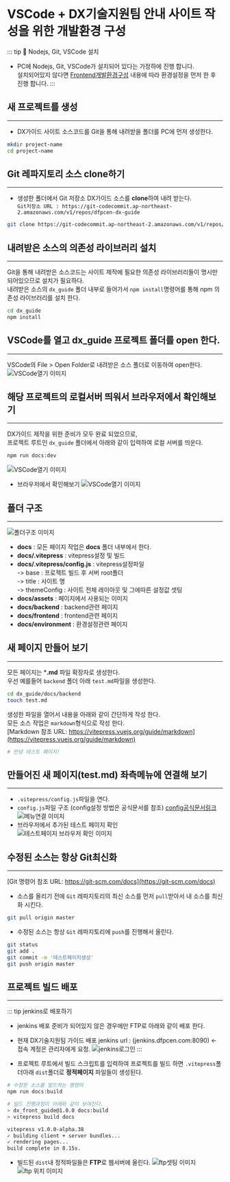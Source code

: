 # VSCode + DX기술지원팀 안내 사이트 작성을 위한 개발환경 구성

::: tip :bell: Nodejs, Git, VSCode 설치
* PC에 Nodejs, Git, VSCode가 설치되어 있다는 가정하에 진행 합니다.  
설치되어있지 않다면 [Frontend개발환경구성](/frontend/dev-env-config.md) 내용에 따라 환경설정을 먼저 한 후 진행 합니다.
:::

## 새 프로젝트를 생성
---
* DX가이드 사이트 소스코드를 Git을 통해 내려받을 폴더를 PC에 먼저 생성한다.
```sh
mkdir project-name
cd project-name
```

## Git 레파지토리 소스 clone하기
---
* 생성한 폴더에서 Git 저장소 DX가이드 소스를 **clone**하여 내려 받는다.  
  `Git저장소 URL : https://git-codecommit.ap-northeast-2.amazonaws.com/v1/repos/dfpcen-dx-guide`
```sh
git clone https://git-codecommit.ap-northeast-2.amazonaws.com/v1/repos/dfpcen-dx-guide
```

## 내려받은 소스의 의존성 라이브러리 설치
---
Git을 통해 내려받은 소스코드는 사이트 제작에 필요한 의존성 라이브러리들이 명시만 되어있으므로 설치가 필요하다.  
내려받은 소스의 `dx_guide` 폴더 내부로 들어가서 `npm install`명령어를 통해 npm 의존성 라이브러리를 설치 한다.
```sh
cd dx_guide
npm install
```

## VSCode를 열고 dx_guide 프로젝트 폴더를 open 한다.
---
VSCode의 File > Open Folder로 내려받은 소스 폴더로 이동하여 open한다.
![VSCode열기 이미지](/assets/image/dxguide/img1.png)


## 해당 프로젝트의 로컬서버 띄워서 브라우저에서 확인해보기
---
DX가이드 제작을 위한 준비가 모두 완료 되었으므로,  
프로젝트 루트인 `dx_guide` 폴더에서 아래와 같이 입력하여 로컬 서버를 띄운다.
```sh
npm run docs:dev
```
![VSCode열기 이미지](/assets/image/dxguide/img3.png)
* 브라우저에서 확인해보기
![VSCode열기 이미지](/assets/image/dxguide/img4.png)



## 폴더 구조
---
![폴더구조 이미지](/assets/image/dxguide/img2.png)
* **docs** : 모든 페이지 작업은 **docs** 폴더 내부에서 한다.
* **docs/.vitepress** : vitepress설정 및 빌드
* **docs/.vitepress/config.js** : vitepress설정파일  
  -> base : 프로젝트 빌드 후 서버 root폴더  
  -> title : 사이트 명  
  -> themeConfig : 사이트 전체 레이아웃 및 그에따른 설정값 셋팅
* **docs/assets** : 페이지에서 사용되는 이미지
* **docs/backend** : backend관련 페이지
* **docs/frontend** : frontend관련 페이지
* **docs/environment** : 환경설정관련 페이지

## 새 페이지 만들어 보기
---
모든 페이지는 ***.md** 파일 확장자로 생성한다.  
우선 예를들어 `backend` 폴더 아래 `test.md`파일을 생성한다.
```sh
cd dx_guide/docs/backend
touch test.md
```
생성한 파일을 열어서 내용을 아래와 같이 간단하게 작성 한다.  
모든 소스 작업은 `markdown`형식으로 작성 한다.  
[Markdown 참조 URL: https://vitepress.vuejs.org/guide/markdown](https://vitepress.vuejs.org/guide/markdown)
```sh
# 안녕 테스트 페이지!
```

## 만들어진 새 페이지(test.md) 좌측메뉴에 연결해 보기
---
* `.vitepress/config.js`파일을 연다.
* `config.js`파일 구조 (config설정 방법은 공식문서를 참조) [config공식문서링크](https://vitepress.vuejs.org/config/introduction)
![메뉴연결 이미지](/assets/image/dxguide/img5.png)
* 브라우저에서 추가된 테스트 페이지 확인  
![테스트페이지 브라우저 확인 이미지](/assets/image/dxguide/img6.png)


## 수정된 소스는 항상 Git최신화
---
[Git 명령어 참조 URL: https://git-scm.com/docs](https://git-scm.com/docs)
* 소스를 올리기 전에 `Git` 레파지토리의 최신 소스를 먼저 `pull`받아서 내 소스를 최신화 시킨다.
```sh
git pull origin master
```
* 수정된 소스는 항상 `Git` 레파지토리에 `push`를 진행해서 올린다.  

```sh
git status
git add .
git commit -m '테스트페이지생성'
git push origin master
```


## 프로젝트 빌드 배포
---
::: tip jenkins로 배포하기
* jenkins 배포 준비가 되어있지 않은 경우에만 FTP로 아래와 같이 배포 한다.
* 현재 DX기술지원팀 가이드 배포 jenkins url : (jenkins.dfpcen.com:8090) <- 접속 계정은 관리자에게 요청.
![jenkins로그인](/assets/image/dxguide/img9.png)
:::

* 프로젝트 루트에서 빌드 스크립트를 입력하여 프로젝트를 빌드 하면 `.vitepress`폴더아래 `dist`폴더로 **정적페이지** 파일들이 생성된다.
```sh
# 수정한 소스를 빌드하는 명령어
npm run docs:build
```
```sh
# 빌드 진행과정이 아래와 같이 보여진다.
> dx_front_guide@1.0.0 docs:build
> vitepress build docs

vitepress v1.0.0-alpha.38
✓ building client + server bundles...
✓ rendering pages...    
build complete in 8.15s.
```
* 빌드된 `dist`내 정적파일들은 **FTP**로 웹서버에 올린다.
![ftp셋팅 이미지](/assets/image/dxguide/img7.png)
![ftp 위치 이미지](/assets/image/dxguide/img8.png)
